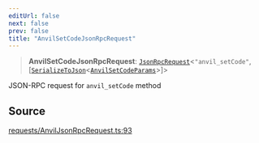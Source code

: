 ```yaml
---
editUrl: false
next: false
prev: false
title: "AnvilSetCodeJsonRpcRequest"
---
```


> **AnvilSetCodeJsonRpcRequest**: [`JsonRpcRequest`](/reference/jsonrpc/type-aliases/jsonrpcrequest/)\<`"anvil_setCode"`, [[`SerializeToJson`](/reference/tevm/procedures-types/type-aliases/serializetojson/)\<[`AnvilSetCodeParams`](/reference/actions-types/type-aliases/anvilsetcodeparams/)\>]\>

JSON-RPC request for `anvil_setCode` method

## Source

[requests/AnvilJsonRpcRequest.ts:93](https://github.com/evmts/tevm-monorepo/blob/main/packages/procedures-types/src/requests/AnvilJsonRpcRequest.ts#L93)
